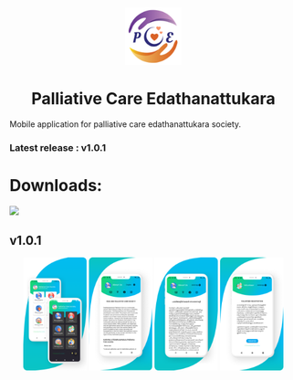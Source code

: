 <p align="center"><img width="20%" height="20%" src="assets/images/splash.png"></p>

<h1 align="center">Palliative Care Edathanattukara</h1>



Mobile application for palliative care edathanattukara society.

### Latest release : v1.0.1

# Downloads:

<a href="https://play.google.com/store/apps/details?id=com.icodex.palliative_care"><img src="https://play.google.com/intl/en_us/badges/static/images/badges/en_badge_web_generic.png" width="15%"></a>


## v1.0.1

<p align="center"><img width="22%" height="25%" src="demo/screenshot1.png">         <img width="22%" height="25%" src="demo/screenshot2.png" >   <img width="22%" height="25%" src="demo/screenshot3.png">     <img width="22%" height="25%" src="demo/screenshot4.png" >    </p>


